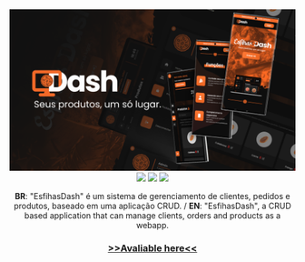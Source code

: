 <a href="https://esfihasdash.vercel.app">
    <img src ="./public/assets/img/readmeimg.png"/>
</a>    
<div align='center'>
    <img src ="https://img.shields.io/badge/React-2289e3?style=for-the-badge&logo=react&logoColor=white"/>
    <img src ="https://img.shields.io/badge/firebase-ffca28?style=for-the-badge&logo=firebase&logoColor=black"/>
    <img src='https://img.shields.io/badge/Framer-black?style=for-the-badge&logo=framer&logoColor=blue'/>     
    <p><b>BR</b>: "EsfihasDash" é um sistema de gerenciamento de clientes, pedidos e produtos, baseado em uma aplicação CRUD. / <b>EN</b>: "EsfihasDash", a CRUD based application that can manage clients, orders and products as a webapp.</p>           
    <h3><b><a href='https://esfihasdash.vercel.app'>>>Avaliable here<<<a></b></h3>
</div>
<div>


    
    





